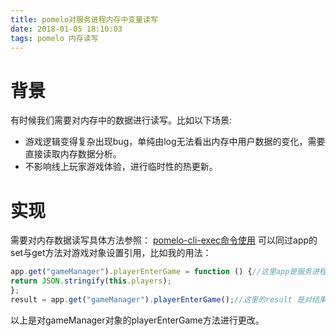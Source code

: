```yaml
---
title: pomelo对服务进程内存中变量读写
date: 2018-01-05 18:10:03
tags: pomelo 内存读写
---
```

# 背景
有时候我们需要对内存中的数据进行读写。比如以下场景:
* 游戏逻辑变得复杂出现bug，单纯由log无法看出内存中用户数据的变化，需要直接读取内存数据分析。
* 不影响线上玩家游戏体验，进行临时性的热更新。

# 实现
需要对内存数据读写具体方法参照：
[pomelo-cli-exec命令使用](https://github.com/NetEase/pomelo/wiki/pomelo-cli-exec%E5%91%BD%E4%BB%A4%E4%BD%BF%E7%94%A8)
可以同过app的set与get方法对游戏对象设置引用，比如我的用法：

```js
app.get("gameManager").playerEnterGame = function () {//这里app是服务进程的app对象，gameManager是在服务启动后设置下去的
return JSON.stringify(this.players);
};
result = app.get("gameManager").playerEnterGame();//这里的result 是对结果返回
```

以上是对gameManager对象的playerEnterGame方法进行更改。